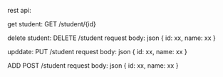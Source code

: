 rest api:

get student: GET /student/{id}

delete student: DELETE /student request body: json {
    id: xx,
    name: xx
}

upddate: PUT /student request body: json {
id: xx,
name: xx
}

ADD POST /student request body: json {
id: xx,
name: xx
}